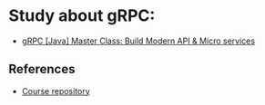 # Study about gRPC:

* [gRPC [Java] Master Class: Build Modern API & Micro services](https://www.udemy.com/course/grpc-java/)

## References

* [Course repository](https://github.com/Clement-Jean/grpc-java-course)
